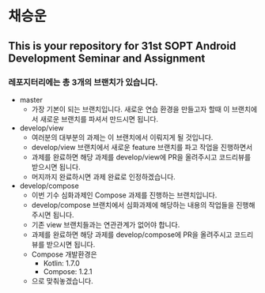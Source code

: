 # 채승운

## This is your repository for 31st SOPT Android Development Seminar and Assignment

### 레포지터리에는 총 3개의 브랜치가 있습니다.

- master
    - 가장 기본이 되는 브랜치입니다. 새로운 연습 환경을 만들고자 할때 이 브랜치에서 새로운 브랜치를 파셔서 만드시면 됩니다.
- develop/view
    - 여러분의 대부분의 과제는 이 브랜치에서 이뤄지게 될 것입니다.
    - develop/view 브랜치에서 새로운 feature 브랜치를 파고 작업을 진행하면서
    - 과제를 완료하면 해당 과제를 develop/view에 PR을 올려주시고 코드리뷰를 받으시면 됩니다.
    - 머지까지 완료하시면 과제 완료로 인정하겠습니다.
- develop/compose
    - 이번 기수 심화과제인 Compose 과제를 진행하는 브랜치입니다.
    - develop/compose 브랜치에서 심화과제에 해당하는 내용의 작업들을 진행해주시면 됩니다.
    - 기존 view 브랜치들과는 연관관계가 없어야 합니다.
    - 과제를 완료하면 해당 과제를 develop/compose에 PR을 올려주시고 코드리뷰를 받으시면 됩니다.
    - Compose 개발환경은
        - Kotlin: 1.7.0
        - Compose: 1.2.1
    - 으로 맞춰놓겠습니다.
